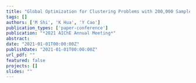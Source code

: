 ```yaml
---
title: "Global Optimization for Clustering Problems with 200,000 Samples"
tags: []
authors: ['M Shi', 'K Hua', 'Y Cao']
publication_types: ['paper-conference']
publication: "*2021 AIChE Annual Meeting*"
abstract: 
date: "2021-01-01T00:00:00Z"
publishDate: "2021-01-01T00:00:00Z"
url_pdf: ""
featured: false
projects: []
slides: ""
---
```

